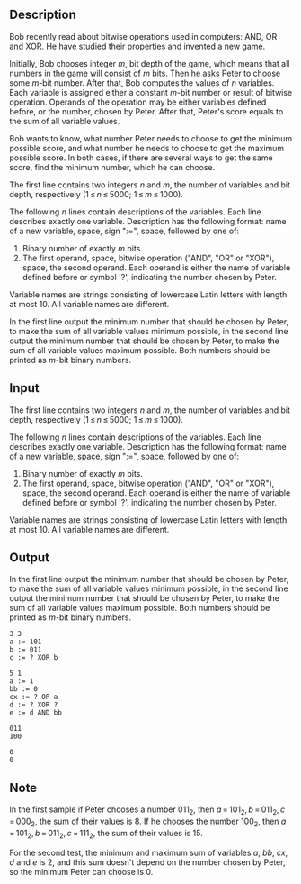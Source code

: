 ## Description

<div><p>Bob recently read about bitwise operations used in computers: <span class="tex-font-style-tt">AND</span>, <span class="tex-font-style-tt">OR</span> and <span class="tex-font-style-tt">XOR</span>. He have studied their properties and invented a new game.</p><p>Initially, Bob chooses integer <span class="tex-span"><i>m</i></span>, bit depth of the game, which means that all numbers in the game will consist of <span class="tex-span"><i>m</i></span> bits. Then he asks Peter to choose some <span class="tex-span"><i>m</i></span>-bit number. After that, Bob computes the values of <span class="tex-span"><i>n</i></span> variables. Each variable is assigned either a constant <span class="tex-span"><i>m</i></span>-bit number or result of bitwise operation. Operands of the operation may be either variables defined before, or the number, chosen by Peter. After that, Peter's score equals to the sum of all variable values.</p><p>Bob wants to know, what number Peter needs to choose to get the minimum possible score, and what number he needs to choose to get the maximum possible score. In both cases, if there are several ways to get the same score, find the minimum number, which he can choose.</p></div><div class="input-specification"><p>The first line contains two integers <span class="tex-span"><i>n</i></span> and <span class="tex-span"><i>m</i></span>, the number of variables and bit depth, respectively (<span class="tex-span">1 ≤ <i>n</i> ≤ 5000</span>; <span class="tex-span">1 ≤ <i>m</i> ≤ 1000</span>). </p><p>The following <span class="tex-span"><i>n</i></span> lines contain descriptions of the variables. Each line describes exactly one variable. Description has the following format: name of a new variable, space, sign "<span class="tex-font-style-tt">:=</span>", space, followed by one of:</p><ol> <li> Binary number of exactly <span class="tex-span"><i>m</i></span> bits. </li><li> The first operand, space, bitwise operation ("<span class="tex-font-style-tt">AND</span>", "<span class="tex-font-style-tt">OR</span>" or "<span class="tex-font-style-tt">XOR</span>"), space, the second operand. Each operand is either the name of variable defined before or symbol '<span class="tex-font-style-tt">?</span>', indicating the number chosen by Peter. </li></ol> <p>Variable names are strings consisting of lowercase Latin letters with length at most 10. All variable names are different.</p></div><div class="output-specification"><p>In the first line output the minimum number that should be chosen by Peter, to make the sum of all variable values minimum possible, in the second line output the minimum number that should be chosen by Peter, to make the sum of all variable values maximum possible. Both numbers should be printed as <span class="tex-span"><i>m</i></span>-bit binary numbers.</p></div>

## Input

<p>The first line contains two integers <span class="tex-span"><i>n</i></span> and <span class="tex-span"><i>m</i></span>, the number of variables and bit depth, respectively (<span class="tex-span">1 ≤ <i>n</i> ≤ 5000</span>; <span class="tex-span">1 ≤ <i>m</i> ≤ 1000</span>). </p><p>The following <span class="tex-span"><i>n</i></span> lines contain descriptions of the variables. Each line describes exactly one variable. Description has the following format: name of a new variable, space, sign "<span class="tex-font-style-tt">:=</span>", space, followed by one of:</p><ol> <li> Binary number of exactly <span class="tex-span"><i>m</i></span> bits. </li><li> The first operand, space, bitwise operation ("<span class="tex-font-style-tt">AND</span>", "<span class="tex-font-style-tt">OR</span>" or "<span class="tex-font-style-tt">XOR</span>"), space, the second operand. Each operand is either the name of variable defined before or symbol '<span class="tex-font-style-tt">?</span>', indicating the number chosen by Peter. </li></ol> <p>Variable names are strings consisting of lowercase Latin letters with length at most 10. All variable names are different.</p>

## Output

<p>In the first line output the minimum number that should be chosen by Peter, to make the sum of all variable values minimum possible, in the second line output the minimum number that should be chosen by Peter, to make the sum of all variable values maximum possible. Both numbers should be printed as <span class="tex-span"><i>m</i></span>-bit binary numbers.</p>





```input1
3 3
a := 101
b := 011
c := ? XOR b

```




```input2
5 1
a := 1
bb := 0
cx := ? OR a
d := ? XOR ?
e := d AND bb

```




```output1
011
100

```




```output2
0
0

```



## Note

<p>In the first sample if Peter chooses a number <span class="tex-span">011<sub class="lower-index">2</sub></span>, then <span class="tex-span"><i>a</i> = 101<sub class="lower-index">2</sub>, <i>b</i> = 011<sub class="lower-index">2</sub>, <i>c</i> = 000<sub class="lower-index">2</sub></span>, the sum of their values is <span class="tex-span">8</span>. If he chooses the number <span class="tex-span">100<sub class="lower-index">2</sub></span>, then <span class="tex-span"><i>a</i> = 101<sub class="lower-index">2</sub>, <i>b</i> = 011<sub class="lower-index">2</sub>, <i>c</i> = 111<sub class="lower-index">2</sub></span>, the sum of their values is <span class="tex-span">15</span>.</p><p>For the second test, the minimum and maximum sum of variables <span class="tex-span"><i>a</i></span>, <span class="tex-span"><i>bb</i></span>, <span class="tex-span"><i>cx</i></span>, <span class="tex-span"><i>d</i></span> and <span class="tex-span"><i>e</i></span> is 2, and this sum doesn't depend on the number chosen by Peter, so the minimum Peter can choose is <span class="tex-span">0</span>.</p>
